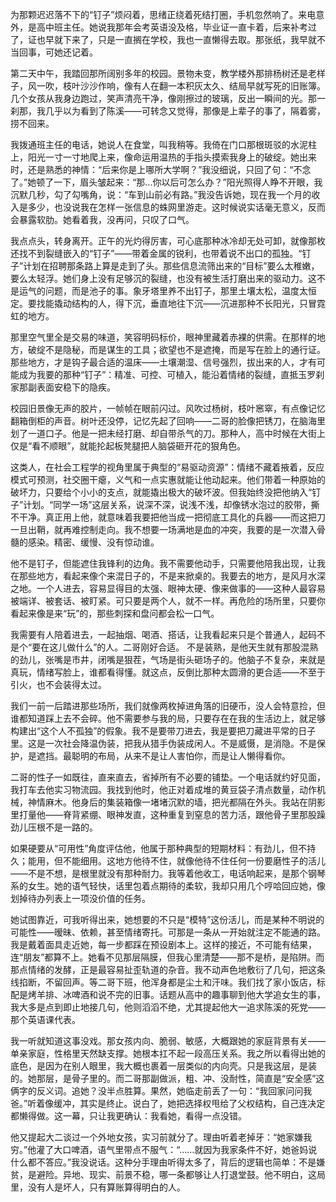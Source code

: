 为那颗迟迟落不下的“钉子”烦闷着，思绪正绕着死结打圈，手机忽然响了。来电意外，是高中班主任。她说我那年会考英语没及格，毕业证一直卡着，后来补考过了，证也早就下来了，只是一直搁在学校，我也一直懒得去取。那张纸，我早就不当回事，可她还记着。

第二天中午，我踏回那所阔别多年的校园。景物未变，教学楼外那排杨树还是老样子，风一吹，枝叶沙沙作响，像有人在翻一本积灰太久、结局早就写死的旧账簿。几个女孩从我身边跑过，笑声清亮干净，像刚擦过的玻璃，反出一瞬间的光。那一刹那，我几乎以为看到了陈溪——可转念又觉得，那像是上辈子的事了，隔着雾，捞不回来。

我拨通班主任的电话，她说人在食堂，叫我稍等。我倚在门口那根斑驳的水泥柱上，阳光一寸一寸地爬上来，像命运用温热的手指头摸索我身上的破绽。她出来时，还是熟悉的神情：“后来你是上哪所大学啊？”我没细说，只回了句：“不念了。”她顿了一下，眉头皱起来：“那...你以后可怎么办？”阳光照得人睁不开眼，我沉默几秒，勾了勾嘴角，说：“车到山前必有路。”我没告诉她，现在我一个月的收入是多少，也没说我在怎样一张信息的蛛网里游走。这时候说实话毫无意义，反而会暴露软肋。她看着我，没再问，只叹了口气。

我点点头，转身离开。正午的光灼得厉害，可心底那种冰冷却无处可卸，就像那枚还找不到裂缝嵌入的“钉子”——带着金属的锐利，也带着说不出口的孤独。“钉子”计划在招聘那条路上算是走到了头。那些信息流筛出来的“目标”要么太稚嫩，要么太轻浮。她们身上没有足够沉的裂缝，也没有被生活打磨出来的驱动力。这不是运气的问题，而是池子的事。象牙塔里养不出钉子，那里土壤太松，温度太恒定。要找能撬动结构的人，得下沉，垂直地往下沉——沉进那种不长阳光，只冒霓虹的地方。

那里空气里全是交易的味道，笑容明码标价，眼神里藏着赤裸的供需。在那样的地方，破绽不是隐秘，而是谋生的工具；欲望也不是遮掩，而是写在脸上的通行证。那些地方，才是钩子最合适的温床——土壤潮湿、信号强烈，拔出来的人，才有可能成为我要的那种“钉子”：精准、可控、可植入，能沿着情绪的裂缝，直抵玉罗刹家那副表面安稳下的隐疾。

校园旧景像无声的胶片，一帧帧在眼前闪过。风吹过杨树，枝叶窸窣，有点像记忆翻箱倒柜的声音。树叶还没停，记忆先起了回响——二哥的脸像把锈刀，在脑海里划了一道口子。他是一把未经打磨、却自带杀气的刀。那种人，高中时候在大街上仅是“看不顺眼”，就能抡起板凳腿把人脑袋砸开花的狠角色。

这类人，在社会工程学的视角里属于典型的“易驱动资源”：情绪不藏着掖着，反应模式可预测，社交圈干瘪，义气和一点实惠就能让他动起来。他们带着一种原始的破坏力，只要给个小小的支点，就能撬出极大的破坏波。但我始终没把他纳入“钉子”计划。“同学一场”这层关系，说深不深，说浅不浅，却像锈水泡过的胶带，撕不干净。真正用上他，就意味着我要把他当成一把彻底工具化的兵器——而这把刀一旦出鞘，就再难控制走向。我不想要一场满地是血的冲突，我要的是一次潜入骨髓的感染。精密、缓慢、没有惊动谁。

他不是钉子，但能遮住我锋利的边角。我不需要他动手，只需要他陪我出现，让我在那些地方，看起来像个来混日子的，不是来掀桌的。我要去的地方，是风月水深之地。一个人进去，容易显得目的太强、眼神太硬、像来做事的——这种人最容易被端详、被套话、被盯紧。可只要是两个人，就不一样。再危险的场所里，只要你看起来像是来“玩”的，那些刺探和盘问都会松一口气。

我需要有人陪着进去，一起抽烟、喝酒、搭话，让我看起来只是个普通人，起码不是个“要在这儿做什么”的人。二哥刚好合适。
不是装熟，是他天生就有那股混熟的劲儿，张嘴是市井，闭嘴是狠茬，气场是街头砸场子的。他脑子不复杂，来就是真玩，情绪写脸上，谁都看得懂。就这点，反倒比那种太圆滑的更合适——不至于引火，也不会装得太过。

我们一前一后踏进那些场所，我们就像两枚掉进角落的旧硬币，没人会特意捡，但谁都知道踩上去不会碎。他不需要参与我的局，只要存在在我的生活边上，就足够构建出“这个人不孤独”的假象。我不是要带刀进去，我是要把刀藏进平常的日子里。这是一次社会降温伪装，把我从猎手伪装成闲人。不是威慑，是消隐。不是保护，是遮挡。最聪明的布局，从来不是让人害怕你，而是让人懒得看你。

二哥的性子一如既往，直来直去，省掉所有不必要的铺垫。一个电话就约好见面，我打车去他实习物流园。我找到他时，他正对着成堆的黄豆袋子清点数量，动作机械，神情麻木。他身后的集装箱像一堵堵沉默的墙，把光都隔在外头。我站在阴影里打量他——脊背紧绷、眼神发直，这种重复到窒息的苦力活，跟他骨子里那股躁劲儿压根不是一路的。

如果硬要从“可用性”角度评估他，他属于那种典型的短期材料：有劲儿，但不持久；能用，但不能细用。这地方他待不住，就像他待不住任何一份要磨性子的活儿——不是不想，是根里就没有那种耐力。我等着他收工，电话响起来，是那个钢琴系的女生。她的语气轻快，话里包着点期待的柔软，我却只用几个哼哈回应她，像划掉待办列表上一项没价值的任务。

她试图靠近，可我听得出来，她想要的不只是“模特”这份活儿，而是某种不明说的可能性——暧昧、依赖，甚至情绪寄托。可那是一条从一开始就注定不能通的路。我是戴着面具走近她，每一步都踩在预设剧本上。这样的接近，不可能有结果，连“朋友”都算不上。她看不见那层隔膜，但我心里清楚——那不是桥，是陷阱。而那点情绪的发酵，正是最容易扯歪轨道的杂音。我不动声色地敷衍了几句，把这条线掐断，不留回声。等二哥下班，他浑身都是尘土和汗味。我们找了家小饭店，标配是烤羊排、冰啤酒和说不完的旧事。话题从高中的趣事聊到他大学追女生的事，我大多是点到即止地接几句，他则滔滔不绝，尤其提起他大一追求陈溪的死党——那个英语课代表。

我一听就知道这事没戏。那女孩内向、脆弱、敏感，大概跟她的家庭背景有关——单亲家庭，性格里天然缺支撑。她根本扛不起一段高压关系。我之所以看得出她的底色，是因为在别人眼里，我大概也裹着一层类似的内向壳。只是我这层，是装的。她那层，是骨子里的。而二哥那副做派，粗、冲、没耐性，简直是“安全感”这俩字的反义词。追她？没半点胜算。果然，她临走前丢了一句：“我回家问问我爸。”听着像缓冲，其实是终止。说白了，她把选择权甩给了父权结构，自己连决定都懒得做。这一幕，只让我更确认：我看她，看得一点没错。

他又提起大二谈过一个外地女孩，实习前就分了。理由听着老掉牙：“她家嫌我穷。”他灌了大口啤酒，语气里带点不服气：“……就因为我家条件不好，她爸妈说什么都不答应。”我没说话。这种分手理由听得太多了，背后的逻辑也简单：不是嫌贫，是避险。异地、现实、前景不稳，哪一条都够让人打退堂鼓。他不明白，这局里，没有人是坏人，只有算账算得明白的人。


